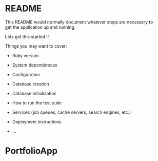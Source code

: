 # README

This README would normally document whatever steps are necessary to get the
application up and running.

Lets get this started !! 

Things you may want to cover:

* Ruby version

* System dependencies

* Configuration

* Database creation

* Database initialization

* How to run the test suite

* Services (job queues, cache servers, search engines, etc.)

* Deployment instructions

* ...
# PortfolioApp
